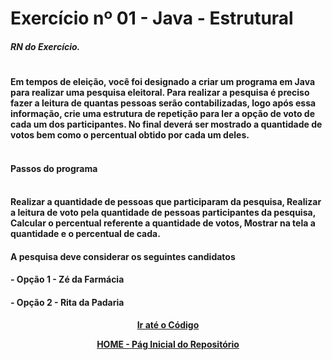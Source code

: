 # Exercício nº 01 - Java - Estrutural

##### RN do Exercício.
#
#### Em tempos de eleição, você foi designado a criar um programa em Java para realizar uma pesquisa eleitoral. Para realizar a pesquisa é preciso fazer a leitura de quantas pessoas serão contabilizadas, logo após essa informação, crie uma estrutura de repetição para ler a opção de voto de cada um dos participantes. No final deverá ser mostrado a quantidade de votos bem como o percentual obtido por cada um deles. <br><br> 


#### Passos do programa <br><br>


#### Realizar a quantidade de pessoas que participaram da pesquisa, Realizar a leitura de voto pela quantidade de pessoas participantes da pesquisa, Calcular o percentual referente a quantidade de votos, Mostrar na tela a quantidade e o percentual de cada.

#### A pesquisa deve considerar os seguintes candidatos

#### - Opção 1 - Zé da Farmácia
#### - Opção 2 - Rita da Padaria

<div align="center"> 

[**Ir até o Código**](https://github.com/LeandroDukievicz/Exercises_JAVA/blob/main/First-Exercise/Atv01structured.java)

[**HOME - Pág Inicial do Repositório**](https://github.com/LeandroDukievicz/Exercises_JAVA)

